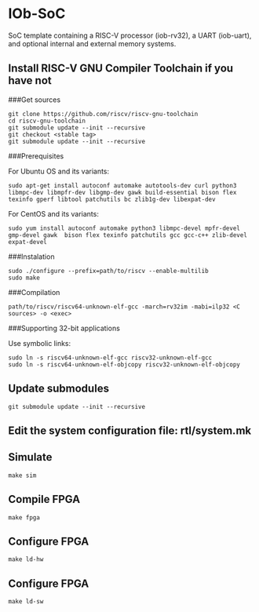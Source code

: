 # IOb-SoC

SoC template containing a RISC-V processor (iob-rv32), a UART (iob-uart), and optional internal and external memory systems.


## Install RISC-V GNU Compiler Toolchain if you have not

###Get sources

```
git clone https://github.com/riscv/riscv-gnu-toolchain
cd riscv-gnu-toolchain
git submodule update --init --recursive
git checkout <stable tag>
git submodule update --init --recursive
```

###Prerequisites

For Ubuntu OS and its variants:

```
sudo apt-get install autoconf automake autotools-dev curl python3 libmpc-dev libmpfr-dev libgmp-dev gawk build-essential bison flex texinfo gperf libtool patchutils bc zlib1g-dev libexpat-dev
```

For CentOS and its variants:

```
sudo yum install autoconf automake python3 libmpc-devel mpfr-devel gmp-devel gawk  bison flex texinfo patchutils gcc gcc-c++ zlib-devel expat-devel
```

###Instalation

```
sudo ./configure --prefix=path/to/riscv --enable-multilib
sudo make
```

###Compilation

```
path/to/riscv/riscv64-unknown-elf-gcc -march=rv32im -mabi=ilp32 <C sources> -o <exec>
```

###Supporting 32-bit applications

Use symbolic links:

```
sudo ln -s riscv64-unknown-elf-gcc riscv32-unknown-elf-gcc
sudo ln -s riscv64-unknown-elf-objcopy riscv32-unknown-elf-objcopy
```

## Update submodules
``git submodule update --init --recursive``


## Edit the system configuration file: rtl/system.mk


## Simulate
```
make sim
```

## Compile FPGA 
```
make fpga
```

## Configure FPGA
```
make ld-hw
```

## Configure FPGA
```
make ld-sw
```

